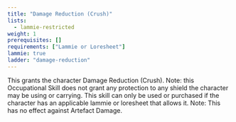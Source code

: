 ```yaml
---
title: "Damage Reduction (Crush)"
lists:
  - lammie-restricted
weight: 1
prerequisites: []
requirements: ["Lammie or Loresheet"]
lammie: true
ladder: "damage-reduction"
---
```


This grants the character Damage Reduction (Crush). Note: this Occupational Skill does not grant any protection to any shield the character may be using or carrying. This skill can only be used or purchased if the character has an applicable lammie or loresheet that allows it. Note: This has no effect against Artefact Damage.
